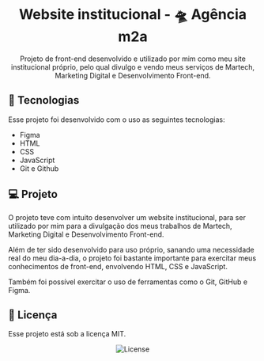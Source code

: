 <h1 align="center"> Website institucional - 🛸 Agência m2a </h1>

<p align="center">
Projeto de front-end desenvolvido e utilizado por mim como meu site institucional próprio, pelo qual divulgo e vendo meus serviços de Martech, Marketing Digital e Desenvolvimento Front-end.
</p>

## 🚀 Tecnologias

Esse projeto foi desenvolvido com o uso as seguintes tecnologias:

- Figma
- HTML
- CSS
- JavaScript
- Git e Github

## 💻 Projeto

O projeto teve com intuito desenvolver um website institucional, para ser utilizado por mim para a divulgação dos meus trabalhos de Martech, Marketing Digital e Desenvolvimento Front-end.

Além de ter sido desenvolvido para uso próprio, sanando uma necessidade real do meu dia-a-dia, o projeto foi bastante importante para exercitar meus conhecimentos de front-end, envolvendo HTML, CSS e JavaScript.

Também foi possível exercitar o uso de ferramentas como o Git, GitHub e Figma.

## 📃 Licença

Esse projeto está sob a licença MIT.

<p align="center">
  <img alt="License" src="https://img.shields.io/static/v1?label=license&message=MIT&color=49AA26&labelColor=000000">
</p>
